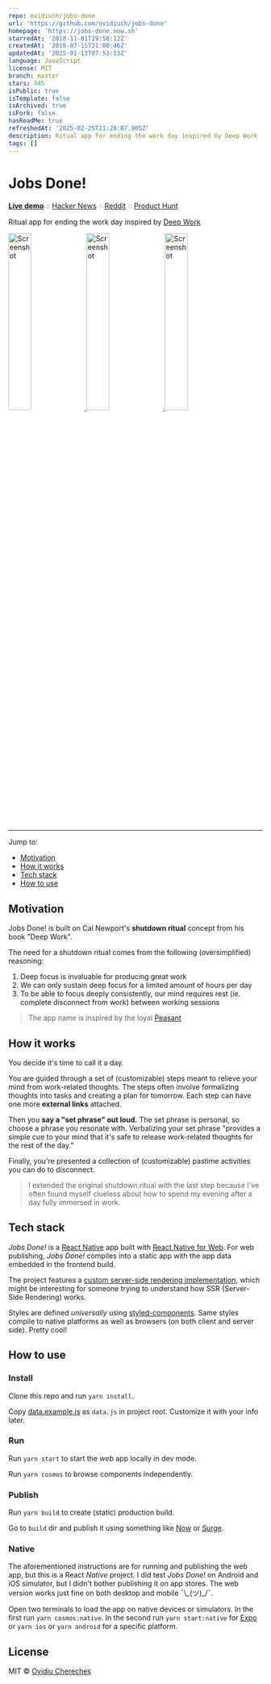 ```yaml
---
repo: ovidiuch/jobs-done
url: 'https://github.com/ovidiuch/jobs-done'
homepage: 'https://jobs-done.now.sh'
starredAt: '2018-11-01T19:58:12Z'
createdAt: '2018-07-15T21:00:46Z'
updatedAt: '2025-01-13T07:53:13Z'
language: JavaScript
license: MIT
branch: master
stars: 945
isPublic: true
isTemplate: false
isArchived: true
isFork: false
hasReadMe: true
refreshedAt: '2025-02-25T21:20:07.905Z'
description: Ritual app for ending the work day inspired by Deep Work
tags: []
---
```


# Jobs Done!

**[Live demo](https://jobs-done.now.sh)** ◌ [Hacker News](https://news.ycombinator.com/item?id=18339215) ◌ [Reddit](https://www.reddit.com/r/productivity/comments/9t8clr/jobs_done_a_ritual_app_for_ending_the_work_day/) ◌ [Product Hunt](https://www.producthunt.com/posts/jobs-done)

Ritual app for ending the work day inspired by [Deep Work](http://calnewport.com/books/deep-work/)

<a href="https://jobs-done.now.sh/">
  <img width="30%" alt="Screenshot" src="screen1.png">
</a>
<a href="https://jobs-done.now.sh/">
  <img width="30%" alt="Screenshot" src="screen2.png">
</a>
<a href="https://jobs-done.now.sh/">
  <img width="30%" alt="Screenshot" src="screen3.png">
</a>

---

Jump to:

- [Motivation](#motivation)
- [How it works](#how-it-works)
- [Tech stack](#tech-stack)
- [How to use](#how-to-use)

## Motivation

Jobs Done! is built on Cal Newport's **shutdown ritual** concept from his book "Deep Work".

The need for a shutdown ritual comes from the following (oversimplified) reasoning:

1.  Deep focus is invaluable for producing great work
2.  We can only sustain deep focus for a limited amount of hours per day
3.  To be able to focus deeply consistently, our mind requires rest (ie. complete disconnect from work) between working sessions

> The app name is inspired by the loyal [Peasant](https://www.youtube.com/watch?v=5r06heQ5HsI)

## How it works

You decide it's time to call it a day.

You are guided through a set of (customizable) steps meant to relieve your mind from work-related thoughts. The steps often involve formalizing thoughts into tasks and creating a plan for tomorrow. Each step can have one more **external links** attached.

Then you **say a "set phrase" out loud.** The set phrase is personal, so choose a phrase you resonate with. Verbalizing your set phrase "provides a simple cue to your mind that it's safe to release work-related thoughts for the rest of the day."

Finally, you're presented a collection of (customizable) pastime activities you can do to disconnect.

> I extended the original shutdown ritual with the last step because I've often found myself clueless about how to spend my evening after a day fully immersed in work.

## Tech stack
_Jobs Done!_ is a [React Native](https://facebook.github.io/react-native/) app built with [React Native for Web](https://github.com/necolas/react-native-web/). For web publishing, _Jobs Done!_ compiles into a static app with the app data embedded in the frontend build.

The project features a [custom server-side rendering implementation](https://github.com/skidding/jobs-done/blob/d3d85ce6c5b156249702d90190397bd67fdc31ed/tools/shared/renderIndex.js#L13-L39), which might be interesting for someone trying to understand how SSR (Server-Side Rendering) works.

Styles are defined _universally_ using [styled-components](https://www.styled-components.com/). Same styles compile to native platforms as well as browsers (on both client and server side). Pretty cool!

## How to use

### Install

Clone this repo and run `yarn install`.

Copy [data.example.js](data.example.js) as `data.js` in project root. Customize it with your info later.

### Run

Run `yarn start` to start the _web_ app locally in dev mode.

Run `yarn cosmos` to browse components independently.

### Publish

Run `yarn build` to create (static) production build.

Go to `build` dir and publish it using something like [Now](https://zeit.co/now) or [Surge](https://surge.sh/).

### Native

The aforementioned instructions are for running and publishing the web app, but this is a React _Native_ project. I did test _Jobs Done!_ on Android and iOS simulator, but I didn't bother publishing it on app stores. The web version works just fine on both desktop and mobile ¯\\\_(ツ)\_/¯.

Open two terminals to load the app on native devices or simulators. In the first run `yarn cosmos:native`. In the second run `yarn start:native` for [Expo](https://expo.io/) or `yarn ios` or `yarn android` for a specific platform.

## License

MIT © [Ovidiu Cherecheș](https://ovidiu.ch)
